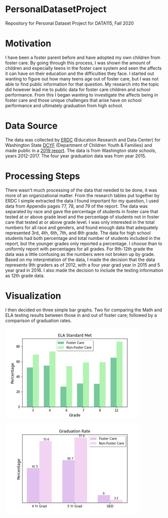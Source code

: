 # PersonalDatasetProject
Repository for Personal Dataset Project for DATA115, Fall 2020

# Motivation 
I have been a foster parent before and have adopted my own children from foster care. By going through this process, I was shown the amount of children and especially teens in the foster care system and seen the affects it can have on their education and the difficulties they face. I started out wanting to figure out how many teens age out of foster care, but I was not able to find public information for that question. My research into the topic did however lead me to public data for foster care children and school performance. From this I began wanting to investigate the affects being in foster care and those unique challenges that arise have on school performance and ultimately graduation from high school. 

# Data Source
The data was collected by [ERDC](https://erdc.wa.gov/) (Education Research and Data Center) for Washington State [DCYF](https://www.dcyf.wa.gov/practice/oiaa/reports) (Department of Children Youth & Families) and made public in a [2019 report](https://www.dcyf.wa.gov/sites/default/files/pdf/reports/FosterHomelessEducation.pdf). The data is from Washington state schools, years 2012-2017. The four year graduation data was from year 2015.

# Processing Steps 
There wasn't much processing of the data that needed to be done, it was more of an organizational matter. From the research tables put together by ERDC I simple extracted the data I found important for my question, I used data from Appendix pages 77, 78, and 79 of the report. The data was separated by race and gave the percentage of students in foster care that tested at or above grade level and the percentage of students not in foster care that tested at or above grade level. I was only interested in the total numbers for all race and genders, and found enough data that adequately represented 3rd, 4th, 6th, 7th, and 8th grade. The data for high school students had both percentage and total number of students included in the report, but the younger grades only reported a percentage. I choose than to uniformly report with percentages for all grades.  For 9th-12th grade the data was a little confusing as the numbers were not broken up by grade. Based on my interpretation of the data, I made the decision that the data represents 9th graders as of 2012, with a four year grad year in 2015 and 5 year grad in 2016. I also made the decision to include the testing information as 12th grade data. 

# Visualization
I then decided on three simple bar graphs. Two for comparing the Math and ELA testing results between those in and out of foster care; followed by a comparison of graduation rates. 



![ELA standards met by grade](https://raw.githubusercontent.com/Choliman/PersonalDatasetProject/master/ELA_Standards_Met.jpg)

![Graduation rates](https://raw.githubusercontent.com/Choliman/PersonalDatasetProject/master/Graduation_Rate.jpg)

